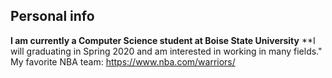 ## Personal info
**I am currently a Computer Science student at Boise State University**
**I will graduating in Spring 2020 and am interested in working in many fields."
My favorite NBA team: https://www.nba.com/warriors/
